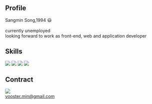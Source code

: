 ## Profile
Sangmin Song,1994 😃<br/><br/>
currently unemployed<br/>
looking forward to work as front-end, web and application developer
## Skills
![](https://img.shields.io/badge/JavaScript-F7DF1E?style=flat-square&logo=javascript&logoColor=black>
)
![](https://img.shields.io/badge/React-61DAFB?style=flat-square&logo=React&logoColor=black>
)
![](https://img.shields.io/badge/HTML5-E34F26?style=flat-square&logo=html5&logoColor=white>
)
![](https://img.shields.io/badge/CSS3-1572B6?style=flat-square&logo=css3&logoColor=white)
## Contract
![](https://img.shields.io/badge/Gmail-D14836?style=for-the-badge&logo=gmail&logoColor=white)<br/>
vooster.min@gmail.com
<!--
**ssangmmin/ssangmmin** is a ✨ _special_ ✨ repository because its `README.md` (this file) appears on your GitHub profile.

Here are some ideas to get you started:

- 🔭 I’m currently working on ...
- 🌱 I’m currently learning ...
- 👯 I’m looking to collaborate on ...
- 🤔 I’m looking for help with ...
- 💬 Ask me about ...
- 📫 How to reach me: ...
- 😄 Pronouns: ...
- ⚡ Fun fact: ...
-->

